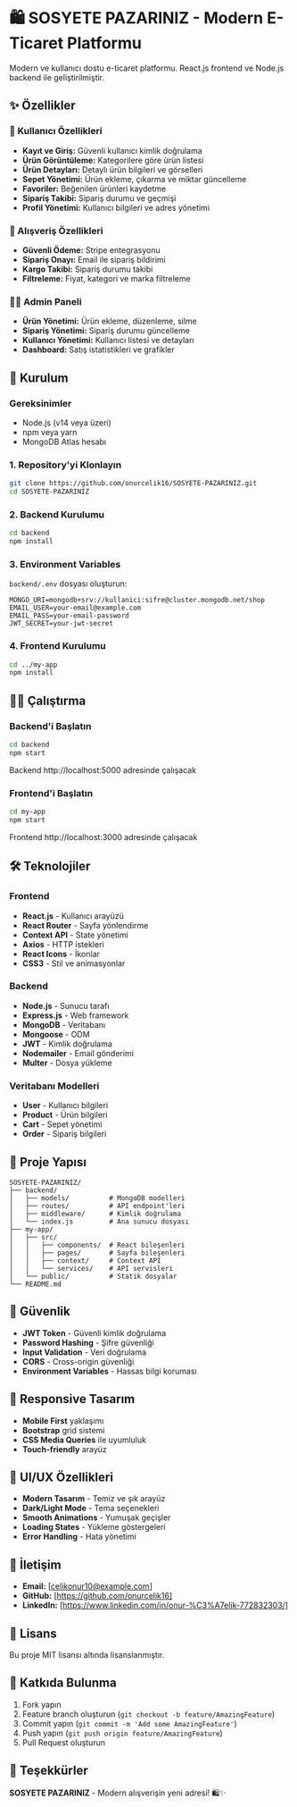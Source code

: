 # 🛍️ SOSYETE PAZARINIZ - Modern E-Ticaret Platformu

Modern ve kullanıcı dostu e-ticaret platformu. React.js frontend ve Node.js backend ile geliştirilmiştir.

## ✨ Özellikler

### 👤 Kullanıcı Özellikleri
- **Kayıt ve Giriş:** Güvenli kullanıcı kimlik doğrulama
- **Ürün Görüntüleme:** Kategorilere göre ürün listesi
- **Ürün Detayları:** Detaylı ürün bilgileri ve görselleri
- **Sepet Yönetimi:** Ürün ekleme, çıkarma ve miktar güncelleme
- **Favoriler:** Beğenilen ürünleri kaydetme
- **Sipariş Takibi:** Sipariş durumu ve geçmişi
- **Profil Yönetimi:** Kullanıcı bilgileri ve adres yönetimi

### 🛒 Alışveriş Özellikleri
- **Güvenli Ödeme:** Stripe entegrasyonu
- **Sipariş Onayı:** Email ile sipariş bildirimi
- **Kargo Takibi:** Sipariş durumu takibi
- **Filtreleme:** Fiyat, kategori ve marka filtreleme

### 👨‍💼 Admin Paneli
- **Ürün Yönetimi:** Ürün ekleme, düzenleme, silme
- **Sipariş Yönetimi:** Sipariş durumu güncelleme
- **Kullanıcı Yönetimi:** Kullanıcı listesi ve detayları
- **Dashboard:** Satış istatistikleri ve grafikler

## 🚀 Kurulum

### Gereksinimler
- Node.js (v14 veya üzeri)
- npm veya yarn
- MongoDB Atlas hesabı

### 1. Repository'yi Klonlayın
```bash
git clone https://github.com/onurcelik16/SOSYETE-PAZARINIZ.git
cd SOSYETE-PAZARINIZ
```

### 2. Backend Kurulumu
```bash
cd backend
npm install
```

### 3. Environment Variables
`backend/.env` dosyası oluşturun:
```env
MONGO_URI=mongodb+srv://kullanici:sifre@cluster.mongodb.net/shop
EMAIL_USER=your-email@example.com
EMAIL_PASS=your-email-password
JWT_SECRET=your-jwt-secret
```

### 4. Frontend Kurulumu
```bash
cd ../my-app
npm install
```

## 🏃‍♂️ Çalıştırma

### Backend'i Başlatın
```bash
cd backend
npm start
```
Backend http://localhost:5000 adresinde çalışacak

### Frontend'i Başlatın
```bash
cd my-app
npm start
```
Frontend http://localhost:3000 adresinde çalışacak

## 🛠️ Teknolojiler

### Frontend
- **React.js** - Kullanıcı arayüzü
- **React Router** - Sayfa yönlendirme
- **Context API** - State yönetimi
- **Axios** - HTTP istekleri
- **React Icons** - İkonlar
- **CSS3** - Stil ve animasyonlar

### Backend
- **Node.js** - Sunucu tarafı
- **Express.js** - Web framework
- **MongoDB** - Veritabanı
- **Mongoose** - ODM
- **JWT** - Kimlik doğrulama
- **Nodemailer** - Email gönderimi
- **Multer** - Dosya yükleme

### Veritabanı Modelleri
- **User** - Kullanıcı bilgileri
- **Product** - Ürün bilgileri
- **Cart** - Sepet yönetimi
- **Order** - Sipariş bilgileri

## 📁 Proje Yapısı

```
SOSYETE-PAZARINIZ/
├── backend/
│   ├── models/          # MongoDB modelleri
│   ├── routes/          # API endpoint'leri
│   ├── middleware/      # Kimlik doğrulama
│   └── index.js         # Ana sunucu dosyası
├── my-app/
│   ├── src/
│   │   ├── components/  # React bileşenleri
│   │   ├── pages/       # Sayfa bileşenleri
│   │   ├── context/     # Context API
│   │   └── services/    # API servisleri
│   └── public/          # Statik dosyalar
└── README.md
```

## 🔐 Güvenlik

- **JWT Token** - Güvenli kimlik doğrulama
- **Password Hashing** - Şifre güvenliği
- **Input Validation** - Veri doğrulama
- **CORS** - Cross-origin güvenliği
- **Environment Variables** - Hassas bilgi koruması

## 📱 Responsive Tasarım

- **Mobile First** yaklaşımı
- **Bootstrap** grid sistemi
- **CSS Media Queries** ile uyumluluk
- **Touch-friendly** arayüz

## 🎨 UI/UX Özellikleri

- **Modern Tasarım** - Temiz ve şık arayüz
- **Dark/Light Mode** - Tema seçenekleri
- **Smooth Animations** - Yumuşak geçişler
- **Loading States** - Yükleme göstergeleri
- **Error Handling** - Hata yönetimi

## 📧 İletişim

- **Email:** [celikonur10@example.com]
- **GitHub:** [https://github.com/onurcelik16]
- **LinkedIn:** [https://www.linkedin.com/in/onur-%C3%A7elik-772832303/]

## 📄 Lisans

Bu proje MIT lisansı altında lisanslanmıştır.

## 🤝 Katkıda Bulunma

1. Fork yapın
2. Feature branch oluşturun (`git checkout -b feature/AmazingFeature`)
3. Commit yapın (`git commit -m 'Add some AmazingFeature'`)
4. Push yapın (`git push origin feature/AmazingFeature`)
5. Pull Request oluşturun

## 🙏 Teşekkürler


**SOSYETE PAZARINIZ** - Modern alışverişin yeni adresi! 🛍️✨ 
